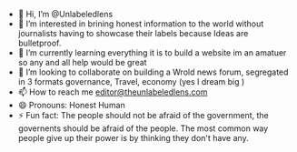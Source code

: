 - 👋 Hi, I’m @Unlabeledlens
- 👀 I’m interested in brining honest information to the world without journalists having to showcase their labels because Ideas are bulletproof.
- 🌱 I’m currently learning everything it is to build a website im an amatuer so any and all help would be great
- 💞️ I’m looking to collaborate on building a Wrold news forum, segregated in 3 formats governance, Travel, economy (yes I dream big ) 
- 📫 How to reach me editor@theunlabeledlens.com
- 😄 Pronouns: Honest Human
- ⚡ Fun fact: The people should not be afraid of the government, the governents should be afraid of the people.   The most common way people give up their power is by thinking they don't have any. 

<!---
Unlabeledlens/Unlabeledlens is a ✨ special ✨ repository because its `README.md` (this file) appears on your GitHub profile.
You can click the Preview link to take a look at your changes.
--->
